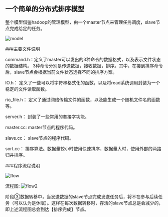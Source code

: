 ## 一个简单的分布式排序模型

整个模型借鉴hadoop的管理模型，由一个master节点来管理任务调度，slave节点完成给定的任务。

![model](https://github.com/WnFg/Distribute_sort/blob/master/image/model.png)


###主要文件说明

command.h：定义了master可以发出的3种命令的数据格式，以及表示文件状态的数据结构。
3种命令分别是传送数据，接收数据，排序。其中，在接到排序命令后，slave节点会根据当前文件状态选择不同的排序方案。

IO.h： 定义了一些可以将字符串格式化的函数，以及将read系统调用封装为一个稳定的文件读取函数。

rio_file.h： 定义了通过网络传输文件的函数，以及能生成一个随机文件名的函数等。

server.h： 封装了一些常用的套接字功能。 

master.cc: master节点的程序代码。

slave.cc： slave节点的程序代码。

sort.cc：  排序算法。数据量较小时使用快速排序，数据量大时，使用外部的两路归并排序。

###程序流程说明

![flow](https://github.com/WnFg/Distribute_sort/blob/master/image/flow.png)

流程图:
![flow2](https://github.com/WnFg/Distribute_sort/blob/master/image/flow2.png)

阶段③数据转移中，当发送数据的slave节点完成发送任务后，将不在参与后续任务（可以认为是休眠）。这样在每次数据转移时，存活的slave节点总是会减少的，即上述流程图总会到达【排序完成】节点。
